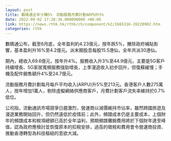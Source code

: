```yaml
---
layout: post
title: 數碼通全年少賺5%　流動服務月費計劃ARPU升5%
date: 2022-09-02 17:28:36.000000000 +08:00
link: https://news.rthk.hk/rthk/ch/component/k2/1665316-20220902.htm
categories: rthk
---
```


數碼通公布，截至6月底，全年盈利約4.23億元，按年跌5%，撇除政府補貼影響，基本盈利升16%至4.2億元。派末期股息每股15.5港仙，全年共派30港仙。

期內，總收入69.6億元，按年升4%。服務收入升3%至44.9億元，主要是5G客戶持續增長、5G家居寬頻服務強勁增長，上季漫遊收入初步回升，但復蘇緩慢；手機及配件銷售額升4%至24.7億元。

流動服務月費計劃每月每戶平均收入(ARPU)升5%至213元。香港客戶人數275萬人，按年增加1萬人，剔除虛擬網絡供應商客戶，月費計劃客戶流失率維持於0.7%低位。

公司指，流動通訊市場競爭日趨激烈，營運商以減價維持市佔率，雖然跨國旅遊及漫遊業務開始回升，但仍然遠低於疫情前；此外，頻譜成本仍是主要成本，上個財年的頻譜成本和稅項總額已高於全年溢利，預期頻譜攤銷費用將於下個財年達至峰值，認為政府應檢討並恢復原本的扣稅安排，過高的徵稅和費用會令營運商投資、推動香港轉型為科技樞紐的意欲大減。
